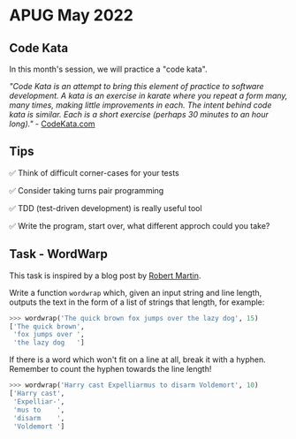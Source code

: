 # APUG May 2022

## Code Kata

In this month's session, we will practice a "code kata".

*"Code Kata is an attempt to bring this element of practice to software development. A kata is an exercise in karate where you repeat a form many, many times, making little improvements in each. The intent behind code kata is similar. Each is a short exercise (perhaps 30 minutes to an hour long)."* - [CodeKata.com](codekata.com)

## Tips

✅ Think of difficult corner-cases for your tests

✅ Consider taking turns pair programming

✅ TDD (test-driven development) is really useful tool

✅ Write the program, start over, what different approch could you take?

## Task - WordWarp

This task is inspired by a blog post by [Robert Martin](http://thecleancoder.blogspot.com/2010/10/craftsman-62-dark-path.html).

Write a function `wordwrap` which, given an input string and line length, outputs the text in the form of a list of strings that length, for example:

```python
>>> wordwrap('The quick brown fox jumps over the lazy dog', 15)
['The quick brown',
 'fox jumps over ',
 'the lazy dog   ']
```

If there is a word which won't fit on a line at all, break it with a hyphen. Remember to count the hyphen towards the line length!

```python
>>> wordwrap('Harry cast Expelliarmus to disarm Voldemort', 10)
['Harry cast',
 'Expelliar-',
 'mus to    ',
 'disarm    ',
 'Voldemort ']
```

